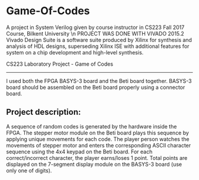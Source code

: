 # Game-Of-Codes
A project in System Verilog given by course instructor in CS223 Fall 2017 Course, Bilkent University
\n PROJECT WAS DONE WITH VIVADO 2015.2
Vivado Design Suite is a software suite produced by Xilinx for synthesis and analysis of HDL designs, superseding Xilinx ISE with additional features for system on a chip development and high-level synthesis.

CS223 Laboratory Project  - Game of Codes
____________
I used both the FPGA BASYS-3 board and the Beti board together. BASYS-3 board should be assembled on the Beti board properly using a connector board.
## Project description: 
A sequence of random codes is generated by the hardware inside the FPGA. The stepper motor module on the Beti board plays this sequence by applying unique movements for each code. The player person watches the movements of stepper motor and enters the corresponding ASCII character sequence using the 4x4 keypad on the Beti board. For each correct/incorrect character, the player earns/loses 1 point. Total points are displayed on the 7-segment display module on the BASYS-3 board (use only one of digits).
